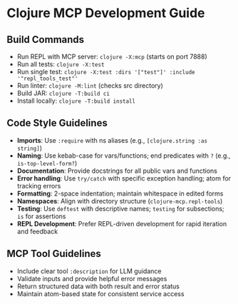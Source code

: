 # Clojure MCP Development Guide

## Build Commands
- Run REPL with MCP server: `clojure -X:mcp` (starts on port 7888)
- Run all tests: `clojure -X:test`
- Run single test: `clojure -X:test :dirs '["test"]' :include '"repl_tools_test"'`
- Run linter: `clojure -M:lint` (checks src directory)
- Build JAR: `clojure -T:build ci`
- Install locally: `clojure -T:build install`

## Code Style Guidelines
- **Imports**: Use `:require` with ns aliases (e.g., `[clojure.string :as string]`)
- **Naming**: Use kebab-case for vars/functions; end predicates with `?` (e.g., `is-top-level-form?`)
- **Documentation**: Provide docstrings for all public vars and functions
- **Error handling**: Use `try/catch` with specific exception handling; atom for tracking errors
- **Formatting**: 2-space indentation; maintain whitespace in edited forms
- **Namespaces**: Align with directory structure (`clojure-mcp.repl-tools`)
- **Testing**: Use `deftest` with descriptive names; `testing` for subsections; `is` for assertions
- **REPL Development**: Prefer REPL-driven development for rapid iteration and feedback

## MCP Tool Guidelines
- Include clear tool `:description` for LLM guidance
- Validate inputs and provide helpful error messages
- Return structured data with both result and error status
- Maintain atom-based state for consistent service access